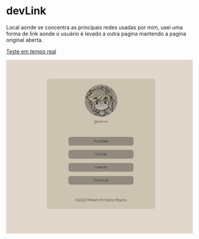 # devLink

Local aonde se concentra as principais redes usadas por mim, usei uma forma de link aonde o usuário é levado a outra pagina mantendo a pagina original aberta.

[Teste em tempo real](https://dev-link-three.vercel.app/)

![imagem](img/img_da_pag.png)
